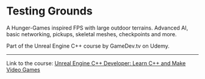 # Testing Grounds
A Hunger-Games inspired FPS with large outdoor terrains. Advanced AI, basic networking, pickups, skeletal meshes, checkpoints and more. 

Part of the Unreal Engine C++ course by GameDev.tv on Udemy.

---
Link to the course: [Unreal Engine C++ Developer: Learn C++ and Make Video Games](https://www.udemy.com/unrealcourse/)
